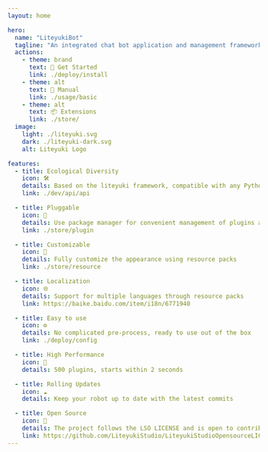 ```yaml
---
layout: home

hero:
  name: "LiteyukiBot"
  tagline: "An integrated chat bot application and management framework"
  actions:
    - theme: brand
      text: 🚀 Get Started
      link: ./deploy/install
    - theme: alt
      text: 📖 Manual
      link: ./usage/basic
    - theme: alt
      text: 📦 Extensions
      link: ./store/
  image:
    light: ./liteyuki.svg
    dark: ./liteyuki-dark.svg
    alt: Liteyuki Logo

features:
  - title: Ecological Diversity
    icon: 🛠️
    details: Based on the liteyuki framework, compatible with any Python bot framework and application
    link: ./dev/api/api

  - title: Pluggable
    icon: 🧩
    details: Use package manager for convenient management of plugins and resource packs
    link: ./store/plugin

  - title: Customizable
    icon: 🎨
    details: Fully customize the appearance using resource packs
    link: ./store/resource

  - title: Localization
    icon: 🌐
    details: Support for multiple languages through resource packs
    link: https://baike.baidu.com/item/i18n/6771940

  - title: Easy to use
    icon: ⚙️
    details: No complicated pre-process, ready to use out of the box
    link: ./deploy/config

  - title: High Performance
    icon: 🚀
    details: 500 plugins, starts within 2 seconds

  - title: Rolling Updates
    icon: ☁️
    details: Keep your robot up to date with the latest commits

  - title: Open Source
    icon: 📄
    details: The project follows the LSO LICENSE and is open to contributions
    link: https://github.com/LiteyukiStudio/LiteyukiStudioOpensourceLICENSE
---
```

